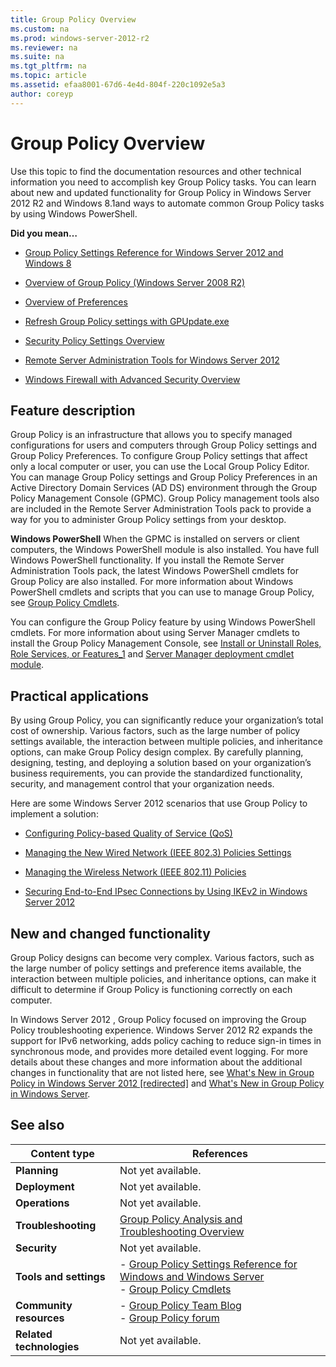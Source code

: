 ```yaml
---
title: Group Policy Overview
ms.custom: na
ms.prod: windows-server-2012-r2
ms.reviewer: na
ms.suite: na
ms.tgt_pltfrm: na
ms.topic: article
ms.assetid: efaa8001-67d6-4e4d-804f-220c1092e5a3
author: coreyp
---
```

# Group Policy Overview
Use this topic to find the documentation resources and other technical information you need to accomplish key Group Policy tasks. You can learn about new and updated functionality for Group Policy in  Windows Server 2012 R2  and Windows 8.1and ways to automate common Group Policy tasks by using Windows PowerShell.  
  
**Did you mean…**  
  
-   [Group Policy Settings Reference for Windows Server 2012 and Windows 8](http://go.microsoft.com/fwlink/?LinkId=261775)  
  
-   [Overview of Group Policy \(Windows Server 2008 R2\)](http://technet.microsoft.com/library/cc726027.aspx)  
  
-   [Overview of Preferences](http://go.microsoft.com/fwlink/p/?linkid=216977)  
  
-   [Refresh Group Policy settings with GPUpdate.exe](http://technet.microsoft.com/library/cc739112.aspx)  
  
-   [Security Policy Settings Overview]()  
  
-   [Remote Server Administration Tools for Windows Server 2012](Remote-Server-Administration-Tools-for-Windows-Server-2012.md)  
  
-   [Windows Firewall with Advanced Security Overview](assetId:///9ae80ae1-a693-48ed-917a-f03ea92b550d)  
  
## <a name="BKMK_OVER"></a>Feature description  
Group Policy is an infrastructure that allows you to specify managed configurations for users and computers through Group Policy settings and Group Policy Preferences. To configure Group Policy settings that affect only a local computer or user, you can use the Local Group Policy Editor. You can manage Group Policy settings and Group Policy Preferences in an Active Directory Domain Services \(AD DS\) environment through the Group Policy Management Console \(GPMC\). Group Policy management tools also are included in the Remote Server Administration Tools pack to provide a way for you to administer Group Policy settings from your desktop.  
  
**Windows PowerShell** When the GPMC is installed on servers or client computers, the Windows PowerShell module is also installed. You have full Windows PowerShell functionality. If you install the Remote Server Administration Tools pack, the latest Windows PowerShell cmdlets for Group Policy are also installed. For more information about Windows PowerShell cmdlets and scripts that you can use to manage Group Policy, see [Group Policy Cmdlets](http://technet.microsoft.com/library/hh967461.aspx).  
  
You can configure the Group Policy feature by using Windows PowerShell cmdlets. For more information about using Server Manager cmdlets to install the Group Policy Management Console, see [Install or Uninstall Roles, Role Services, or Features_1](Install-or-Uninstall-Roles,-Role-Services,-or-Features_1.md) and [Server Manager deployment cmdlet module](http://go.microsoft.com/fwlink/?LinkId=242610).  
  
## <a name="BKMK_APP"></a>Practical applications  
By using Group Policy, you can significantly reduce your organization’s total cost of ownership. Various factors, such as the large number of policy settings available, the interaction between multiple policies, and inheritance options, can make Group Policy design complex. By carefully planning, designing, testing, and deploying a solution based on your organization’s business requirements, you can provide the standardized functionality, security, and management control that your organization needs.  
  
Here are some  Windows Server 2012  scenarios that use Group Policy to implement a solution:  
  
-   [Configuring Policy-based Quality of Service &#40;QoS&#41;](Configuring-Policy-based-Quality-of-Service--QoS-.md)  
  
-   [Managing the New Wired Network &#40;IEEE 802.3&#41; Policies Settings](Managing-the-New-Wired-Network--IEEE-802.3--Policies-Settings.md)  
  
-   [Managing the Wireless Network &#40;IEEE 802.11&#41; Policies](Managing-the-Wireless-Network--IEEE-802.11--Policies.md)  
  
-   [Securing End-to-End IPsec Connections by Using IKEv2 in Windows Server 2012]()  
  
## <a name="BKMK_NEW"></a>New and changed functionality  
Group Policy designs can become very complex. Various factors, such as the large number of policy settings and preference items available, the interaction between multiple policies, and inheritance options, can make it difficult to determine if Group Policy is functioning correctly on each computer.  
  
In  Windows Server 2012 , Group Policy focused on improving the Group Policy troubleshooting experience.  Windows Server 2012 R2  expands the support for IPv6 networking, adds policy caching to reduce sign\-in times in synchronous mode, and provides more detailed event logging. For more details about these changes and more information about the additional changes in functionality that are not listed here, see [What's New in Group Policy in Windows Server 2012 \[redirected\]](assetId:///2e7bfa32-9fa9-4031-8160-d3a8c526df8d) and [What's New in Group Policy in Windows Server]().  
  
## <a name="BKMK_LINKS"></a>See also  
  
|Content type|References|  
|----------------|--------------|  
|**Planning**|Not yet available.|  
|**Deployment**|Not yet available.|  
|**Operations**|Not yet available.|  
|**Troubleshooting**|[Group Policy Analysis and Troubleshooting Overview](Group-Policy-Analysis-and-Troubleshooting-Overview.md)|  
|**Security**|Not yet available.|  
|**Tools and settings**|-   [Group Policy Settings Reference for Windows and Windows Server](http://go.microsoft.com/fwlink/?LinkId=261775)<br />-   [Group Policy Cmdlets](http://technet.microsoft.com/library/hh967461.aspx)|  
|**Community resources**|-   [Group Policy Team Blog](http://blogs.technet.com/b/grouppolicy/)<br />-   [Group Policy forum](http://social.technet.microsoft.com/Forums/winserverGP/threads?sort=repliesdesc)|  
|**Related technologies**|Not yet available.|  
  

